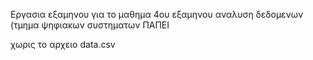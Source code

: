 Εργασια εξαμηνου για το μαθημα 4ου εξαμηνου αναλυση δεδομενων (τμημα ψηφιακων συστηματων ΠΑΠΕΙ

χωρις το αρχειο data.csv
